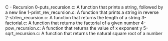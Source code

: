 C - Recursion
0-puts_recursion.c: A function that prints a string, followed by a new line
1-print_rev_recursion.c: A function that prints a string in reverse
2-strlen_recursion.c: A function that returns the length of a string
3-factorial.c: A function that returns the factorial of a given number
4-pow_recursion.c: A function that returns the value of x exponent y
5-sqrt_recursion.c: A function that returns the natural square root of a number
